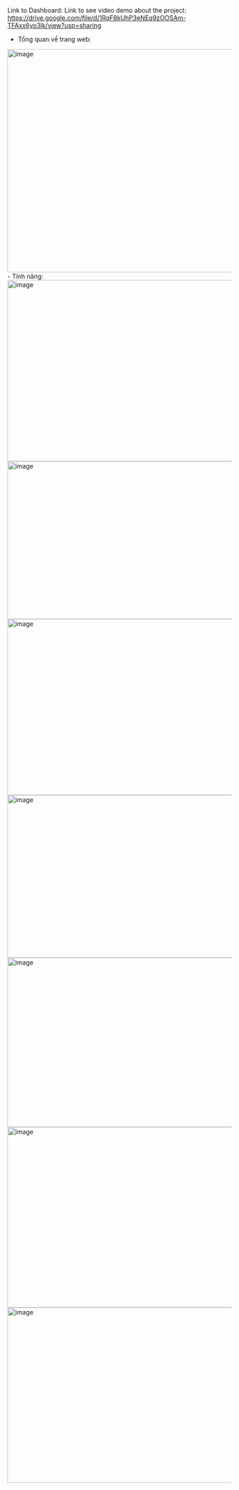 Link to Dashboard: 
Link to see video demo about the project: https://drive.google.com/file/d/1RqF8kUhP3eNEq9zOOSAm-TFAxx6yo3lk/view?usp=sharing
- Tổng quan về trang web:
<img width="740" height="501" alt="image" src="https://github.com/user-attachments/assets/b47428dd-cefc-4cbf-b186-10e18fc206fe" />
- Tính năng:
<img width="720" height="407" alt="image" src="https://github.com/user-attachments/assets/d86e537f-fb2a-4f93-a55c-bac15836cc5a" />
<img width="685" height="354" alt="image" src="https://github.com/user-attachments/assets/ef87b95e-3f7e-4f8d-9271-01fe84c952d9" />
<img width="704" height="395" alt="image" src="https://github.com/user-attachments/assets/c5af862a-f334-4797-b175-67afe862f74c" />
<img width="648" height="365" alt="image" src="https://github.com/user-attachments/assets/f6fdebcd-1fb3-4ccc-936a-8b9267dbd940" />
<img width="680" height="380" alt="image" src="https://github.com/user-attachments/assets/846e1404-57b3-4d13-897a-70cc732d96a0" />
<img width="715" height="405" alt="image" src="https://github.com/user-attachments/assets/1a622eb0-b371-41a6-9396-d76625dfb0cd" />
<img width="753" height="393" alt="image" src="https://github.com/user-attachments/assets/adf8e597-7382-4c09-b7fd-40d6cff946ce" />






